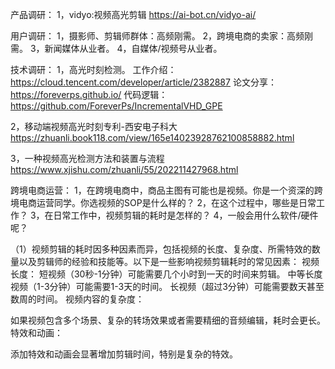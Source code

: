 产品调研：
1，vidyo:视频高光剪辑
https://ai-bot.cn/vidyo-ai/

用户调研：
1，摄影师、剪辑师群体：高频刚需。
2，跨境电商的卖家：高频刚需。
3，新闻媒体从业者。
4，自媒体/视频号从业者。


技术调研：
1，高光时刻检测。
工作介绍：https://cloud.tencent.com/developer/article/2382887
论文分享：https://foreverps.github.io/
代码逻辑：https://github.com/ForeverPs/IncrementalVHD_GPE

2，移动端视频高光时刻专利-西安电子科大
https://zhuanli.book118.com/view/165e14023928762100858882.html

3，一种视频高光检测方法和装置与流程
https://www.xjishu.com/zhuanli/55/202211427968.html




跨境电商运营：
1，在跨境电商中，商品主图有可能也是视频。你是一个资深的跨境电商运营同学。你选视频的SOP是什么样的？
2，在这个过程中，哪些是日常工作？
3，在日常工作中，视频剪辑的耗时是怎样的？
4，一般会用什么软件/硬件呢？

（1）视频剪辑的耗时因多种因素而异，包括视频的长度、复杂度、所需特效的数量以及剪辑师的经验和技能等。以下是一些影响视频剪辑耗时的常见因素：
视频长度：
短视频（30秒-1分钟）可能需要几个小时到一天的时间来剪辑。
中等长度视频（1-3分钟）可能需要1-3天的时间。
长视频（超过3分钟）可能需要数天甚至数周的时间。
视频内容的复杂度：

如果视频包含多个场景、复杂的转场效果或者需要精细的音频编辑，耗时会更长。
特效和动画：

添加特效和动画会显著增加剪辑时间，特别是复杂的特效。
